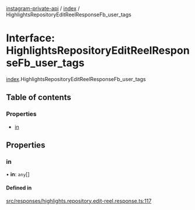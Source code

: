 [instagram-private-api](../../README.md) / [index](../../modules/index.md) / HighlightsRepositoryEditReelResponseFb_user_tags

# Interface: HighlightsRepositoryEditReelResponseFb\_user\_tags

[index](../../modules/index.md).HighlightsRepositoryEditReelResponseFb_user_tags

## Table of contents

### Properties

- [in](HighlightsRepositoryEditReelResponseFb_user_tags.md#in)

## Properties

### in

• **in**: `any`[]

#### Defined in

[src/responses/highlights.repository.edit-reel.response.ts:117](https://github.com/Nerixyz/instagram-private-api/blob/0e0721c/src/responses/highlights.repository.edit-reel.response.ts#L117)
